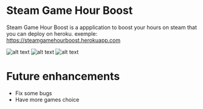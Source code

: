 # Steam Game Hour Boost
Steam Game Hour Boost is a appplication to boost your hours on steam that you can deploy on heroku.
exemple:
https://steamgamehourboost.herokuapp.com

![alt text](https://i.gyazo.com/7ad489019141b91eeab88e197c91d939.jpg)
![alt text](https://i.gyazo.com/297d54bbd7c2282585b419c951f3a10d.png)
![alt text](https://i.gyazo.com/9a1d9105da78a00b917162aa378d339b.png)




# Future enhancements
- Fix some bugs
- Have more games choice
